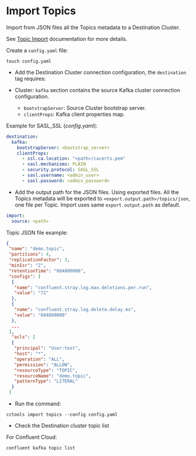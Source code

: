 # Import Topics

Import from JSON files all the Topics metadata to a Destination Cluster.

See [Topic Import](../commands/import/topics.md) documentation for more details.

Create a `config.yaml` file:

```sh:no-line-numbers
touch config.yaml
```

- Add the Destination Cluster connection configuration, the `destination` tag requires:
  
- Cluster: `kafka` section contains the source Kafka cluster connection configuration.
  - `bootstrapServer`: Source Cluster bootstrap server.
  - `clientProps`: Kafka client properties map.

Example for SASL_SSL (*config.yaml*):

```yaml
destination: 
  kafka:
    bootstrapServer: <bootstrap_server>
    clientProps:  
      - ssl.ca.location: "<path>/cacerts.pem" 
      - sasl.mechanisms: PLAIN
      - security.protocol: SASL_SSL
      - sasl.username: <admin_user>
      - sasl.password: <admin_password>
```

- Add the output path for the JSON files. 
  Using exported files. All the Topics metadata will be exported to `<export.output.path>/topics/json`, one file per Topic.
  Import uses same `export.output.path` as default.

```yaml
import:
  source: <path>
```

Topic JSON file example:

```json
{
 "name": "demo.topic",
 "partitions": 4,
 "replicationFactor": 3,
 "minIsr": "2",
 "retentionTime": "604800000",
 "configs": [
  {
   "name": "confluent.stray.log.max.deletions.per.run",
   "value": "72"
  },
  {
   "name": "confluent.stray.log.delete.delay.ms",
   "value": "604800000"
  },
  ...
 ],
  "acls": [
  {
   "principal": "User:test",
   "host": "*",
   "operation": "ALL",
   "permission": "ALLOW",
   "resourceType": "TOPIC",
   "resourceName": "demo.topic",
   "patternType": "LITERAL"
  }
 ]
```

- Run the command:

```sh:no-line-numbers
cctools import topics --config config.yaml 
```

- Check the Destination cluster topic list 
  
For Confluent Cloud: 

```sh:no-line-numbers
confluent kafka topic list 
```
